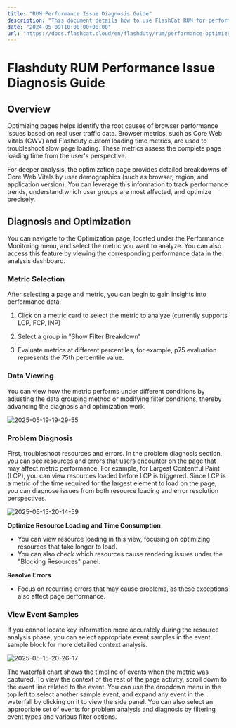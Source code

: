 ```yaml
---
title: "RUM Performance Issue Diagnosis Guide"
description: "This document details how to use FlashCat RUM for performance issue diagnosis and optimization."
date: "2024-05-09T10:00:00+08:00"
url: "https://docs.flashcat.cloud/en/flashduty/rum/performance-optimize?nav=01JCQ7A4N4WRWNXW8EWEHXCMF5"
---
```


# Flashduty RUM Performance Issue Diagnosis Guide

## Overview

Optimizing pages helps identify the root causes of browser performance issues based on real user traffic data. Browser metrics, such as Core Web Vitals (CWV) and Flashduty custom loading time metrics, are used to troubleshoot slow page loading. These metrics assess the complete page loading time from the user's perspective.

For deeper analysis, the optimization page provides detailed breakdowns of Core Web Vitals by user demographics (such as browser, region, and application version). You can leverage this information to track performance trends, understand which user groups are most affected, and optimize precisely.

## Diagnosis and Optimization

You can navigate to the Optimization page, located under the Performance Monitoring menu, and select the metric you want to analyze. You can also access this feature by viewing the corresponding performance data in the analysis dashboard.

### Metric Selection

After selecting a page and metric, you can begin to gain insights into performance data:

1. Click on a metric card to select the metric to analyze (currently supports LCP, FCP, INP)

2. Select a group in "Show Filter Breakdown"

3. Evaluate metrics at different percentiles, for example, p75 evaluation represents the 75th percentile value.


### Data Viewing

You can view how the metric performs under different conditions by adjusting the data grouping method or modifying filter conditions, thereby advancing the diagnosis and optimization work.

![2025-05-19-19-29-55](https://docs-cdn.flashcat.cloud/images/png/65dd3ca92d67ae9175955502d91552dc.png)

### Problem Diagnosis

First, troubleshoot resources and errors. In the problem diagnosis section, you can see resources and errors that users encounter on the page that may affect metric performance. For example, for Largest Contentful Paint (LCP), you can view resources loaded before LCP is triggered. Since LCP is a metric of the time required for the largest element to load on the page, you can diagnose issues from both resource loading and error resolution perspectives.

![2025-05-15-20-14-59](https://docs-cdn.flashcat.cloud/imges/png/279908df6509c39e433bd24a39df1ff2.png)

**Optimize Resource Loading and Time Consumption**

- You can view resource loading in this view, focusing on optimizing resources that take longer to load.
- You can also check which resources cause rendering issues under the "Blocking Resources" panel.

**Resolve Errors**

- Focus on recurring errors that may cause problems, as these exceptions also affect page performance.

### View Event Samples

If you cannot locate key information more accurately during the resource analysis phase, you can select appropriate event samples in the event sample block for more detailed context analysis.

![2025-05-15-20-26-17](https://docs-cdn.flashcat.cloud/imges/png/04c160de32f11fd695e0a30cfca05af8.png)

The waterfall chart shows the timeline of events when the metric was captured. To view the context of the rest of the page activity, scroll down to the event line related to the event.
You can use the dropdown menu in the top left to select another sample event, and expand any event in the waterfall by clicking on it to view the side panel.
You can also select an appropriate set of events for problem analysis and diagnosis by filtering event types and various filter options.
